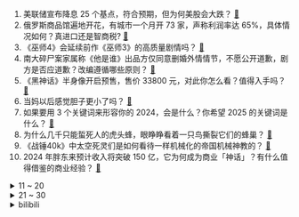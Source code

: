 1. 美联储宣布降息 25 个基点，符合预期，但为何美股会大跌？ [:link:](https://www.zhihu.com/question/7254178589)
2. 俄罗斯商品馆遍地开花，有城市一个月开 73 家，声称利润率达 65%，具体情况如何？真进口还是智商税? [:link:](https://www.zhihu.com/question/7100193409)
3. 《巫师4》会延续前作《巫师3》的高质量剧情吗？ [:link:](https://www.zhihu.com/question/7032030356)
4. 南大碎尸案家属称《他是谁》出品方仅同意删婚外情情节，不愿公开道歉，剧方是否应道歉？改编遵循哪些原则？ [:link:](https://www.zhihu.com/question/7170983168)
5. 《黑神话》半身像开启预售，售价 33800 元，对此你怎么看？值得入手吗？ [:link:](https://www.zhihu.com/question/7032846387)
6. 当妈以后感觉胆子更小了吗？ [:link:](https://www.zhihu.com/question/5869206490)
7. 如果要用 3 个关键词来形容你的 2024，会是什么？你希望 2025 的关键词是什么？ [:link:](https://www.zhihu.com/question/6638542492)
8. 为什么几千只能蜇死人的虎头蜂，眼睁睁看着一只鸟撕裂它们的蜂巢？ [:link:](https://www.zhihu.com/question/634452558)
9. 《战锤40k》中太空死灵们是如何看待一样机械化的帝国机械神教的？ [:link:](https://www.zhihu.com/question/421979036)
10. 2024 年胖东来预计收入将突破 150 亿，它为何成为商业「神话」？有什么值得借鉴的商业经验？ [:link:](https://www.zhihu.com/question/7205138375)
<details>
<summary>11 ~ 20</summary>

11. 为什么没人效仿胖东来？ [:link:](https://www.zhihu.com/question/631517182)
12. 西班牙率先暴富并拥有了几乎整个美洲，为何最后却远远落后于当初远不如自己的英法德？ [:link:](https://www.zhihu.com/question/666231870)
13. 百草味吐司发霉致孕妈住院事件反转，消费者致歉承认发布内容是伪造，此事影响有多大？造谣者是否要承担责任？ [:link:](https://www.zhihu.com/question/7098096919)
14. 如何评价乒乓球解说顾星宇？ [:link:](https://www.zhihu.com/question/7076549083)
15. 为什么人们越来越热衷于 MBTI、在线塔罗等「赛博算命」？是寻找社交出口还是心灵慰藉？ [:link:](https://www.zhihu.com/question/6660478947)
16. 驾驶比亚迪重走《黑神话：悟空》之路，是怎样一种体验？ [:link:](https://www.zhihu.com/question/7171843279)
17. 赵姬造反，为什么秦始皇不砍了她？ [:link:](https://www.zhihu.com/question/640452537)
18. 如何委婉地让朋友不要频繁找自己借钱？ [:link:](https://www.zhihu.com/question/7131404194)
19. 2024 年你对「考公考编」有了哪些新看法？ [:link:](https://www.zhihu.com/question/6760412691)
20. 你觉得前端人的护城河是什么？ [:link:](https://www.zhihu.com/question/6375109221)
</details>
<details>
<summary>21 ~ 30</summary>

21. 假如魂天帝看了《斗破苍穹》剧本故事会如何发展？ [:link:](https://www.zhihu.com/question/653697647)
22. 成都石室成飞中学设置「学霸就餐区」引热议，学校已致歉，此举是否有违教育公平？ [:link:](https://www.zhihu.com/question/7114596075)
23. 团藏不是二代的徒弟吗？为什么好像不知道斑的实力一样? [:link:](https://www.zhihu.com/question/563408175)
24. 家长如何鼓励被优绩主义击垮的孩子重新找回生活的乐趣？ [:link:](https://www.zhihu.com/question/6930509750)
25. NASA 宣布「再次推迟滞留太空航天员返回地球日期」，原因有哪些？再次推迟是否会对他们身体产生影响？ [:link:](https://www.zhihu.com/question/7180760765)
26. 《原神》入选知乎 2024 年度热议游戏榜单，如何评价该游戏在今年的表现？ [:link:](https://www.zhihu.com/question/7168505547)
27. 无趣的本质是什么？ [:link:](https://www.zhihu.com/question/620391012)
28. 据媒体报道，本田与日产正准备开始合并谈判，如何看待本田和日产的合并计划？ [:link:](https://www.zhihu.com/question/7163696034)
29. 维尼修斯当选 2024 FIFA 年度最佳球员，如何评价他过去一年的表现？ [:link:](https://www.zhihu.com/question/7163177331)
30. 做深度学习，可以只会Python、C、C++吗？ [:link:](https://www.zhihu.com/question/6406122739)
</details><details>
<summary>bilibili</summary>

</details>